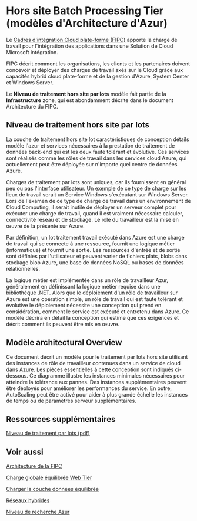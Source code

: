 <properties 
   pageTitle="Offsite Batch Processing Tier (Azure Architecture Patterns)" 
   description="The Offsite Batch Processing Tier pattern is part of the Infrastructure area, which is described extensively in the CPIF Architecture document." 
   services="" 
   documentationCenter="" 
   authors="arynes" 
   manager="fredhar" 
   editor=""/>

<tags
   ms.service="cloud-services"
   ms.devlang="multiple"
   ms.topic="article"
   ms.tgt_pltfrm="na"
   ms.workload="multiple" 
   ms.date="03/25/2015"
   ms.author="arynes"/>

# Hors site Batch Processing Tier (modèles d'Architecture d'Azur)

Le [Cadres d'intégration Cloud plate-forme (FIPC)](azure-architectures-cpif-overview.md) apporte la charge de travail pour l'intégration des applications dans une Solution de Cloud Microsoft intégration.  

FIPC décrit comment les organisations, les clients et les partenaires doivent concevoir et déployer des charges de travail axés sur le Cloud grâce aux capacités hybrid cloud plate-forme et de la gestion d'Azure, System Center et Windows Server. 

Le **Niveau de traitement hors site par lots** modèle fait partie de la **Infrastructure** zone, qui est abondamment décrite dans le document Architecture du FIPC. 

##  Niveau de traitement hors site par lots

La couche de traitement hors site lot caractéristiques de conception détails modèle l'azur et services nécessaires à la prestation de traitement de données back-end qui est les deux faute tolérant et évolutive.  Ces services sont réalisés comme les rôles de travail dans les services cloud Azure, qui actuellement peut être déployée sur n'importe quel centre de données Azure.   

Charges de traitement par lots sont uniques, car ils fournissent en général peu ou pas l'interface utilisateur.  Un exemple de ce type de charge sur les lieux de travail serait un Service Windows s'exécutant sur Windows Server.  Lors de l'examen de ce type de charge de travail dans un environnement de Cloud Computing, il serait inutile de déployer un serveur complet pour exécuter une charge de travail, quand il est vraiment nécessaire calculer, connectivité réseau et de stockage.  Le rôle du travailleur est la mise en œuvre de la présente sur Azure. 

Par définition, un lot traitement travail exécuté dans Azure est une charge de travail qui se connecte à une ressource, fournit une logique métier (informatique) et fournit une sortie.  Les ressources d'entrée et de sortie sont définies par l'utilisateur et peuvent varier de fichiers plats, blobs dans stockage blob Azure, une base de données NoSQL ou bases de données relationnelles.   

La logique métier est implémentée dans un rôle de travailleur Azur, généralement en définissant la logique métier requise dans une bibliothèque .NET.  Alors que le déploiement d'un rôle de travailleur sur Azure est une opération simple, un rôle de travail qui est faute tolérant et évolutive le déploiement nécessite une conception qui prend en considération, comment le service est exécuté et entretenu dans Azure.  Ce modèle décrira en détail la conception qui estime que ces exigences et décrit comment ils peuvent être mis en œuvre. 

## Modèle architectural Overview 

Ce document décrit un modèle pour le traitement par lots hors site utilisant des instances de rôle de travailleur contenues dans un service de cloud dans Azure.  Les pièces essentielles à cette conception sont indiqués ci-dessous.  Ce diagramme illustre les instances minimales nécessaires pour atteindre la tolérance aux pannes.  Des instances supplémentaires peuvent être déployés pour améliorer les performances du service.  En outre, AutoScaling peut être activé pour aider à plus grande échelle les instances de temps ou de paramètres serveur supplémentaires. 

##  Ressources supplémentaires
[Niveau de traitement par lots (pdf)](https://gallery.technet.microsoft.com/Cloud-Platform-Integration-0bc3f8b1)

## Voir aussi
[Architecture de la FIPC](https://gallery.technet.microsoft.com/Cloud-Platform-Integration-bd1e434a) 

[Charge globale équilibrée Web Tier](https://gallery.technet.microsoft.com/Cloud-Platform-Integration-2c3c663a) 

[Charger la couche données équilibrée](https://gallery.technet.microsoft.com/Cloud-Platform-Integration-dfb09e41)

[Réseaux hybrides](https://gallery.technet.microsoft.com/Cloud-Platform-Integration-5e401f38)

[Niveau de recherche Azur](https://gallery.technet.microsoft.com/Cloud-Platform-Integration-e581d65d) 

